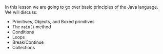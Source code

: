 In this lesson we are going to go over basic principles of the Java language.
We will discuss:
- Primitives, Objects, and Boxed primitives
- The `main()` method
- Conditions
- Loops
- Break/Continue
- Collections